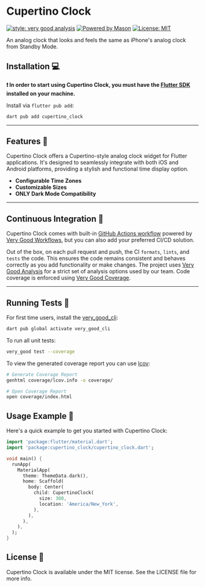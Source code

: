 # Cupertino Clock

[![style: very good analysis][very_good_analysis_badge]][very_good_analysis_link]
[![Powered by Mason][mason_badge]][mason_link]
[![License: MIT][license_badge]][license_link]

An analog clock that looks and feels the same as iPhone's analog clock from Standby Mode.

## Installation 💻

**❗ In order to start using Cupertino Clock, you must have the [Flutter SDK][flutter_install_link] installed on your machine.**

Install via `flutter pub add`:

```sh
dart pub add cupertino_clock
```

---

## Features 🚀

Cupertino Clock offers a Cupertino-style analog clock widget for Flutter applications. It's designed to seamlessly integrate with both iOS and Android platforms, providing a stylish and functional time display option.

- **Configurable Time Zones**
- **Customizable Sizes**
- **ONLY Dark Mode Compatibility**

---

## Continuous Integration 🤖

Cupertino Clock comes with built-in [GitHub Actions workflow][github_actions_link] powered by [Very Good Workflows][very_good_workflows_link], but you can also add your preferred CI/CD solution.

Out of the box, on each pull request and push, the CI `formats`, `lints`, and `tests` the code. This ensures the code remains consistent and behaves correctly as you add functionality or make changes. The project uses [Very Good Analysis][very_good_analysis_link] for a strict set of analysis options used by our team. Code coverage is enforced using [Very Good Coverage][very_good_coverage_link].

---

## Running Tests 🧪

For first time users, install the [very_good_cli][very_good_cli_link]:

```sh
dart pub global activate very_good_cli
```

To run all unit tests:

```sh
very_good test --coverage
```

To view the generated coverage report you can use [lcov](https://github.com/linux-test-project/lcov):

```sh
# Generate Coverage Report
genhtml coverage/lcov.info -o coverage/

# Open Coverage Report
open coverage/index.html
```

## Usage Example 📝

Here's a quick example to get you started with Cupertino Clock:

```dart
import 'package:flutter/material.dart';
import 'package:cupertino_clock/cupertino_clock.dart';

void main() {
  runApp(
    MaterialApp(
      theme: ThemeData.dark(),
      home: Scaffold(
        body: Center(
          child: CupertinoClock(
            size: 300,
            location: 'America/New_York',
          ),
        ),
      ),
    ),
  );
}
```

## License 📄

Cupertino Clock is available under the MIT license. See the LICENSE file for more info.

[flutter_install_link]: https://docs.flutter.dev/get-started/install
[github_actions_link]: https://docs.github.com/en/actions/learn-github-actions
[license_badge]: https://img.shields.io/badge/license-MIT-blue.svg
[license_link]: https://opensource.org/licenses/MIT
[very_good_analysis_badge]: https://img.shields.io/badge/style-very_good_analysis-B22C89.svg
[very_good_analysis_link]: https://pub.dev/packages/very_good_analysis
[mason_badge]: https://img.shields.io/endpoint?url=https%3A%2F%2Ftinyurl.com%2Fmason-badge
[mason_link]: https://github.com/felangel/mason
[very_good_cli_link]: https://pub.dev/packages/very_good_cli
[very_good_coverage_link]: https://github.com/marketplace/actions/very-good-coverage
[very_good_workflows_link]: https://github.com/VeryGoodOpenSource/very_good_workflows
